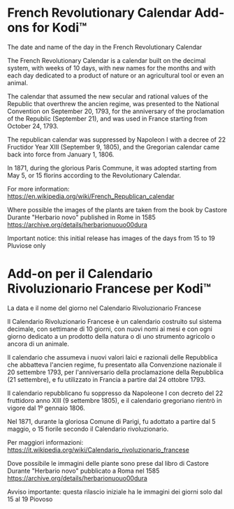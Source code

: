 # French Revolutionary Calendar Add-ons for Kodi™
The date and name of the day in the French Revolutionary Calendar

 The French Revolutionary Calendar is a calendar built on the decimal system, with weeks of 10 days, with new names for the months and with each day dedicated to a product of nature or an agricultural tool or even an animal.
 
 The calendar that assumed the new secular and rational values ​​of the Republic that overthrew the ancien regime, was presented to the National Convention on September 20, 1793, for the anniversary of the proclamation of the Republic (September 21), and was used in France starting from October 24, 1793.
 
 The republican calendar was suppressed by Napoleon I with a decree of 22 Fructidor Year XIII (September 9, 1805), and the Gregorian calendar came back into force from January 1, 1806. 
 
 In 1871, during the glorious Paris Commune, it was adopted starting from May 5, or 15 florins according to the Revolutionary Calendar.

For more information:
https://en.wikipedia.org/wiki/French_Republican_calendar

Where possible the images of the plants are taken from the book by Castore Durante "Herbario novo" published in Rome in 1585
https://archive.org/details/herbarionuouo00dura

Important notice:
this initial release has images of the days from 15 to 19 Pluviose only

# Add-on per il Calendario Rivoluzionario Francese per Kodi™
La data e il nome del giorno nel Calendario Rivoluzionario Francese

Il Calendario Rivoluzionario Francese è un calendario costruito sul sistema decimale, con settimane di 10 giorni, con nuovi nomi ai mesi e con ogni giorno dedicato a un prodotto della natura o di uno strumento agricolo o ancora di un animale.
 
 Il calendario che assumeva i nuovi valori laici e razionali delle Repubblica che abbatteva l'ancien regime, fu presentato alla Convenzione nazionale il 20 settembre 1793, per l'anniversario della proclamazione della Repubblica (21 settembre), e fu utilizzato in Francia a partire dal 24 ottobre 1793.
 
 Il calendario repubblicano fu soppresso da Napoleone I con decreto del 22 fruttidoro anno XIII (9 settembre 1805), e il calendario gregoriano rientrò in vigore dal 1º gennaio 1806. 
 
 Nel 1871, durante la gloriosa Comune di Parigi, fu adottato a partire dal 5 maggio, o 15 fiorile secondo il Calendario rivoluzionario.

Per maggiori informazioni:
https://it.wikipedia.org/wiki/Calendario_rivoluzionario_francese

Dove possibile le immagini delle piante sono prese dal libro di Castore Durante "Herbario novo" pubblicato a Roma nel 1585 
https://archive.org/details/herbarionuouo00dura

Avviso importante:
questa rilascio iniziale ha le immagini dei giorni solo dal 15 al 19 Piovoso
